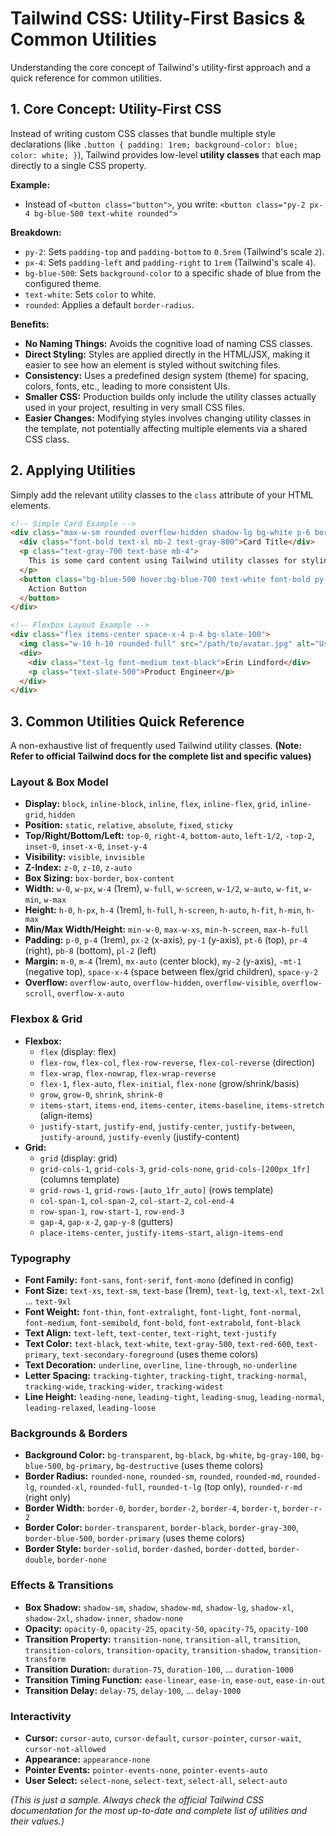 # Tailwind CSS: Utility-First Basics & Common Utilities

Understanding the core concept of Tailwind's utility-first approach and a quick reference for common utilities.

## 1. Core Concept: Utility-First CSS

Instead of writing custom CSS classes that bundle multiple style declarations (like `.button { padding: 1rem; background-color: blue; color: white; }`), Tailwind provides low-level **utility classes** that each map directly to a single CSS property.

**Example:**

*   Instead of `<button class="button">`, you write:
    `<button class="py-2 px-4 bg-blue-500 text-white rounded">`

**Breakdown:**

*   `py-2`: Sets `padding-top` and `padding-bottom` to `0.5rem` (Tailwind's scale `2`).
*   `px-4`: Sets `padding-left` and `padding-right` to `1rem` (Tailwind's scale `4`).
*   `bg-blue-500`: Sets `background-color` to a specific shade of blue from the configured theme.
*   `text-white`: Sets `color` to white.
*   `rounded`: Applies a default `border-radius`.

**Benefits:**

*   **No Naming Things:** Avoids the cognitive load of naming CSS classes.
*   **Direct Styling:** Styles are applied directly in the HTML/JSX, making it easier to see how an element is styled without switching files.
*   **Consistency:** Uses a predefined design system (theme) for spacing, colors, fonts, etc., leading to more consistent UIs.
*   **Smaller CSS:** Production builds only include the utility classes actually used in your project, resulting in very small CSS files.
*   **Easier Changes:** Modifying styles involves changing utility classes in the template, not potentially affecting multiple elements via a shared CSS class.

## 2. Applying Utilities

Simply add the relevant utility classes to the `class` attribute of your HTML elements.

```html
<!-- Simple Card Example -->
<div class="max-w-sm rounded overflow-hidden shadow-lg bg-white p-6 border border-gray-200">
  <div class="font-bold text-xl mb-2 text-gray-800">Card Title</div>
  <p class="text-gray-700 text-base mb-4">
    This is some card content using Tailwind utility classes for styling.
  </p>
  <button class="bg-blue-500 hover:bg-blue-700 text-white font-bold py-2 px-4 rounded focus:outline-none focus:ring-2 focus:ring-blue-300">
    Action Button
  </button>
</div>

<!-- Flexbox Layout Example -->
<div class="flex items-center space-x-4 p-4 bg-slate-100">
  <img class="w-10 h-10 rounded-full" src="/path/to/avatar.jpg" alt="User Avatar">
  <div>
    <div class="text-lg font-medium text-black">Erin Lindford</div>
    <p class="text-slate-500">Product Engineer</p>
  </div>
</div>
```

## 3. Common Utilities Quick Reference

A non-exhaustive list of frequently used Tailwind utility classes.
**(Note: Refer to official Tailwind docs for the complete list and specific values)**

### Layout & Box Model

*   **Display:** `block`, `inline-block`, `inline`, `flex`, `inline-flex`, `grid`, `inline-grid`, `hidden`
*   **Position:** `static`, `relative`, `absolute`, `fixed`, `sticky`
*   **Top/Right/Bottom/Left:** `top-0`, `right-4`, `bottom-auto`, `left-1/2`, `-top-2`, `inset-0`, `inset-x-0`, `inset-y-4`
*   **Visibility:** `visible`, `invisible`
*   **Z-Index:** `z-0`, `z-10`, `z-auto`
*   **Box Sizing:** `box-border`, `box-content`
*   **Width:** `w-0`, `w-px`, `w-4` (1rem), `w-full`, `w-screen`, `w-1/2`, `w-auto`, `w-fit`, `w-min`, `w-max`
*   **Height:** `h-0`, `h-px`, `h-4` (1rem), `h-full`, `h-screen`, `h-auto`, `h-fit`, `h-min`, `h-max`
*   **Min/Max Width/Height:** `min-w-0`, `max-w-xs`, `min-h-screen`, `max-h-full`
*   **Padding:** `p-0`, `p-4` (1rem), `px-2` (x-axis), `py-1` (y-axis), `pt-6` (top), `pr-4` (right), `pb-8` (bottom), `pl-2` (left)
*   **Margin:** `m-0`, `m-4` (1rem), `mx-auto` (center block), `my-2` (y-axis), `-mt-1` (negative top), `space-x-4` (space between flex/grid children), `space-y-2`
*   **Overflow:** `overflow-auto`, `overflow-hidden`, `overflow-visible`, `overflow-scroll`, `overflow-x-auto`

### Flexbox & Grid

*   **Flexbox:**
    *   `flex` (display: flex)
    *   `flex-row`, `flex-col`, `flex-row-reverse`, `flex-col-reverse` (direction)
    *   `flex-wrap`, `flex-nowrap`, `flex-wrap-reverse`
    *   `flex-1`, `flex-auto`, `flex-initial`, `flex-none` (grow/shrink/basis)
    *   `grow`, `grow-0`, `shrink`, `shrink-0`
    *   `items-start`, `items-end`, `items-center`, `items-baseline`, `items-stretch` (align-items)
    *   `justify-start`, `justify-end`, `justify-center`, `justify-between`, `justify-around`, `justify-evenly` (justify-content)
*   **Grid:**
    *   `grid` (display: grid)
    *   `grid-cols-1`, `grid-cols-3`, `grid-cols-none`, `grid-cols-[200px_1fr]` (columns template)
    *   `grid-rows-1`, `grid-rows-[auto_1fr_auto]` (rows template)
    *   `col-span-1`, `col-span-2`, `col-start-2`, `col-end-4`
    *   `row-span-1`, `row-start-1`, `row-end-3`
    *   `gap-4`, `gap-x-2`, `gap-y-8` (gutters)
    *   `place-items-center`, `justify-items-start`, `align-items-end`

### Typography

*   **Font Family:** `font-sans`, `font-serif`, `font-mono` (defined in config)
*   **Font Size:** `text-xs`, `text-sm`, `text-base` (1rem), `text-lg`, `text-xl`, `text-2xl` ... `text-9xl`
*   **Font Weight:** `font-thin`, `font-extralight`, `font-light`, `font-normal`, `font-medium`, `font-semibold`, `font-bold`, `font-extrabold`, `font-black`
*   **Text Align:** `text-left`, `text-center`, `text-right`, `text-justify`
*   **Text Color:** `text-black`, `text-white`, `text-gray-500`, `text-red-600`, `text-primary`, `text-secondary-foreground` (uses theme colors)
*   **Text Decoration:** `underline`, `overline`, `line-through`, `no-underline`
*   **Letter Spacing:** `tracking-tighter`, `tracking-tight`, `tracking-normal`, `tracking-wide`, `tracking-wider`, `tracking-widest`
*   **Line Height:** `leading-none`, `leading-tight`, `leading-snug`, `leading-normal`, `leading-relaxed`, `leading-loose`

### Backgrounds & Borders

*   **Background Color:** `bg-transparent`, `bg-black`, `bg-white`, `bg-gray-100`, `bg-blue-500`, `bg-primary`, `bg-destructive` (uses theme colors)
*   **Border Radius:** `rounded-none`, `rounded-sm`, `rounded`, `rounded-md`, `rounded-lg`, `rounded-xl`, `rounded-full`, `rounded-t-lg` (top only), `rounded-r-md` (right only)
*   **Border Width:** `border-0`, `border`, `border-2`, `border-4`, `border-t`, `border-r-2`
*   **Border Color:** `border-transparent`, `border-black`, `border-gray-300`, `border-blue-500`, `border-primary` (uses theme colors)
*   **Border Style:** `border-solid`, `border-dashed`, `border-dotted`, `border-double`, `border-none`

### Effects & Transitions

*   **Box Shadow:** `shadow-sm`, `shadow`, `shadow-md`, `shadow-lg`, `shadow-xl`, `shadow-2xl`, `shadow-inner`, `shadow-none`
*   **Opacity:** `opacity-0`, `opacity-25`, `opacity-50`, `opacity-75`, `opacity-100`
*   **Transition Property:** `transition-none`, `transition-all`, `transition`, `transition-colors`, `transition-opacity`, `transition-shadow`, `transition-transform`
*   **Transition Duration:** `duration-75`, `duration-100`, ... `duration-1000`
*   **Transition Timing Function:** `ease-linear`, `ease-in`, `ease-out`, `ease-in-out`
*   **Transition Delay:** `delay-75`, `delay-100`, ... `delay-1000`

### Interactivity

*   **Cursor:** `cursor-auto`, `cursor-default`, `cursor-pointer`, `cursor-wait`, `cursor-not-allowed`
*   **Appearance:** `appearance-none`
*   **Pointer Events:** `pointer-events-none`, `pointer-events-auto`
*   **User Select:** `select-none`, `select-text`, `select-all`, `select-auto`

*(This is just a sample. Always check the official Tailwind CSS documentation for the most up-to-date and complete list of utilities and their values.)*